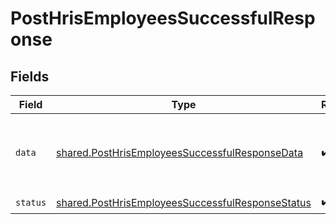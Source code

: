 # PostHrisEmployeesSuccessfulResponse


## Fields

| Field                                                                                                                                                                                                                                                                                                                                                                                                                                                                                                                                                                                                                                                                                                                                                                                                                                                                                                                                                                                                                                                                                                                                                                                                                                                                                                                                                     | Type                                                                                                                                                                                                                                                                                                                                                                                                                                                                                                                                                                                                                                                                                                                                                                                                                                                                                                                                                                                                                                                                                                                                                                                                                                                                                                                                                      | Required                                                                                                                                                                                                                                                                                                                                                                                                                                                                                                                                                                                                                                                                                                                                                                                                                                                                                                                                                                                                                                                                                                                                                                                                                                                                                                                                                  | Description                                                                                                                                                                                                                                                                                                                                                                                                                                                                                                                                                                                                                                                                                                                                                                                                                                                                                                                                                                                                                                                                                                                                                                                                                                                                                                                                               | Example                                                                                                                                                                                                                                                                                                                                                                                                                                                                                                                                                                                                                                                                                                                                                                                                                                                                                                                                                                                                                                                                                                                                                                                                                                                                                                                                                   |
| --------------------------------------------------------------------------------------------------------------------------------------------------------------------------------------------------------------------------------------------------------------------------------------------------------------------------------------------------------------------------------------------------------------------------------------------------------------------------------------------------------------------------------------------------------------------------------------------------------------------------------------------------------------------------------------------------------------------------------------------------------------------------------------------------------------------------------------------------------------------------------------------------------------------------------------------------------------------------------------------------------------------------------------------------------------------------------------------------------------------------------------------------------------------------------------------------------------------------------------------------------------------------------------------------------------------------------------------------------- | --------------------------------------------------------------------------------------------------------------------------------------------------------------------------------------------------------------------------------------------------------------------------------------------------------------------------------------------------------------------------------------------------------------------------------------------------------------------------------------------------------------------------------------------------------------------------------------------------------------------------------------------------------------------------------------------------------------------------------------------------------------------------------------------------------------------------------------------------------------------------------------------------------------------------------------------------------------------------------------------------------------------------------------------------------------------------------------------------------------------------------------------------------------------------------------------------------------------------------------------------------------------------------------------------------------------------------------------------------- | --------------------------------------------------------------------------------------------------------------------------------------------------------------------------------------------------------------------------------------------------------------------------------------------------------------------------------------------------------------------------------------------------------------------------------------------------------------------------------------------------------------------------------------------------------------------------------------------------------------------------------------------------------------------------------------------------------------------------------------------------------------------------------------------------------------------------------------------------------------------------------------------------------------------------------------------------------------------------------------------------------------------------------------------------------------------------------------------------------------------------------------------------------------------------------------------------------------------------------------------------------------------------------------------------------------------------------------------------------- | --------------------------------------------------------------------------------------------------------------------------------------------------------------------------------------------------------------------------------------------------------------------------------------------------------------------------------------------------------------------------------------------------------------------------------------------------------------------------------------------------------------------------------------------------------------------------------------------------------------------------------------------------------------------------------------------------------------------------------------------------------------------------------------------------------------------------------------------------------------------------------------------------------------------------------------------------------------------------------------------------------------------------------------------------------------------------------------------------------------------------------------------------------------------------------------------------------------------------------------------------------------------------------------------------------------------------------------------------------- | --------------------------------------------------------------------------------------------------------------------------------------------------------------------------------------------------------------------------------------------------------------------------------------------------------------------------------------------------------------------------------------------------------------------------------------------------------------------------------------------------------------------------------------------------------------------------------------------------------------------------------------------------------------------------------------------------------------------------------------------------------------------------------------------------------------------------------------------------------------------------------------------------------------------------------------------------------------------------------------------------------------------------------------------------------------------------------------------------------------------------------------------------------------------------------------------------------------------------------------------------------------------------------------------------------------------------------------------------------- |
| `data`                                                                                                                                                                                                                                                                                                                                                                                                                                                                                                                                                                                                                                                                                                                                                                                                                                                                                                                                                                                                                                                                                                                                                                                                                                                                                                                                                    | [shared.PostHrisEmployeesSuccessfulResponseData](../../models/shared/posthrisemployeessuccessfulresponsedata.md)                                                                                                                                                                                                                                                                                                                                                                                                                                                                                                                                                                                                                                                                                                                                                                                                                                                                                                                                                                                                                                                                                                                                                                                                                                          | :heavy_check_mark:                                                                                                                                                                                                                                                                                                                                                                                                                                                                                                                                                                                                                                                                                                                                                                                                                                                                                                                                                                                                                                                                                                                                                                                                                                                                                                                                        | N/A                                                                                                                                                                                                                                                                                                                                                                                                                                                                                                                                                                                                                                                                                                                                                                                                                                                                                                                                                                                                                                                                                                                                                                                                                                                                                                                                                       | {"id":"26vafvWSRmbhNcxJYqjCzuJg","remote_id":"32","employee_number":"3243422","first_name":"John","last_name":"Doe","nationality":"French","display_full_name":"John Doe","job_title":"Integrations Team Lead","work_email":"john.doe@acme.com","personal_email":"john@doe.me","mobile_phone_number":"801-555-4687","ssn":"555-32-6395","tax_id":"12 345 678 901","gender":"MALE","ethnicity":"BLACK_AFRICAN_AMERICAN","marital_status":"MARRIED","employment_status":"INACTIVE","employment_type":"FULL_TIME","avatar":"https://resources.bamboohr.com/images/photo_person_150x150.png","work_location_id":"7E2gyuv6TmvtByzBxW9Sxt53","legal_entity_id":"xB32bied320csBSsl3XWdlw33","manager_id":"9pf2pxBB8VX8EQMC9aipW2Bo","home_address":{"city":"Berlin","country":"DE","raw":"Sonnenallee 63<br/>12045 Berlin<br/>Germany","state":"Berlin","street_1":"Sonnenallee 63","street_2":null,"zip_code":"12045"},"bank_accounts":[{"account_number":"1234567890","bank_name":"Commerzbank","bic":"COBADEFFXXX","holder_name":"John Doe","iban":"DE12345678901234567890"}],"date_of_birth":"1986-01-01T00:00:00.000Z","start_date":"2020-04-07T00:00:00.000Z","termination_date":"2022-05-20T00:00:00.000Z","remote_created_at":"2020-04-07T12:32:01.000Z","changed_at":"2022-08-07T14:01:29.196Z","remote_deleted_at":null,"custom_fields":{},"remote_data":null} |
| `status`                                                                                                                                                                                                                                                                                                                                                                                                                                                                                                                                                                                                                                                                                                                                                                                                                                                                                                                                                                                                                                                                                                                                                                                                                                                                                                                                                  | [shared.PostHrisEmployeesSuccessfulResponseStatus](../../models/shared/posthrisemployeessuccessfulresponsestatus.md)                                                                                                                                                                                                                                                                                                                                                                                                                                                                                                                                                                                                                                                                                                                                                                                                                                                                                                                                                                                                                                                                                                                                                                                                                                      | :heavy_check_mark:                                                                                                                                                                                                                                                                                                                                                                                                                                                                                                                                                                                                                                                                                                                                                                                                                                                                                                                                                                                                                                                                                                                                                                                                                                                                                                                                        | N/A                                                                                                                                                                                                                                                                                                                                                                                                                                                                                                                                                                                                                                                                                                                                                                                                                                                                                                                                                                                                                                                                                                                                                                                                                                                                                                                                                       |                                                                                                                                                                                                                                                                                                                                                                                                                                                                                                                                                                                                                                                                                                                                                                                                                                                                                                                                                                                                                                                                                                                                                                                                                                                                                                                                                           |